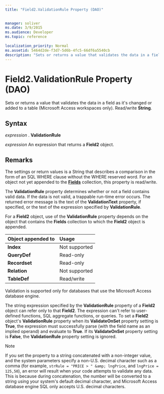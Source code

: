 ```yaml
---
title: "Field2.ValidationRule Property (DAO)"
 
 
manager: soliver
ms.date: 3/9/2015
ms.audience: Developer
ms.topic: reference
  
localization_priority: Normal
ms.assetid: 5464d2de-f3d7-5d6b-4fc5-66df6a5540cb
description: "Sets or returns a value that validates the data in a field as it's changed or added to a table (Microsoft Access workspaces only). Read/write String ."
---
```


# Field2.ValidationRule Property (DAO)

Sets or returns a value that validates the data in a field as it's changed or added to a table (Microsoft Access workspaces only). Read/write **String**. 
  
## Syntax

 *expression*  . **ValidationRule**
  
 *expression*  An expression that returns a **Field2** object. 
  
## Remarks

The settings or return values is a String that describes a comparison in the form of an SQL WHERE clause without the WHERE reserved word. For an object not yet appended to the **[Fields](fields-collection-dao.md)** collection, this property is read/write. 
  
The **ValidationRule** property determines whether or not a field contains valid data. If the data is not valid, a trappable run-time error occurs. The returned error message is the text of the **ValidationText** property, if specified, or the text of the expression specified by **ValidationRule**. 
  
For a **Field2** object, use of the **ValidationRule** property depends on the object that contains the **Fields** collection to which the **Field2** object is appended. 
  
|**Object appended to**|**Usage**|
|:-----|:-----|
|**Index** <br/> |Not supported  <br/> |
|**QueryDef** <br/> |Read-only  <br/> |
|**Recordset** <br/> |Read-only  <br/> |
|**Relation** <br/> |Not supported  <br/> |
|**TableDef** <br/> |Read/write  <br/> |
   
Validation is supported only for databases that use the Microsoft Access database engine.
  
The string expression specified by the **ValidationRule** property of a **Field2** object can refer only to that **Field2**. The expression can't refer to user-defined functions, SQL aggregate functions, or queries. To set a **Field2** object's **ValidationRule** property when its **ValidateOnSet** property setting is **True**, the expression must successfully parse (with the field name as an implied operand) and evaluate to **True**. If its **ValidateOnSet** property setting is **False**, the **ValidationRule** property setting is ignored. 
  
> [!NOTE]
> If you set the property to a string concatenated with a non-integer value, and the system parameters specify a non-U.S. decimal character such as a comma (for example,  `strRule = "PRICE > " &amp; lngPrice`, and  `lngPrice = 125,50`), an error will result when your code attempts to validate any data. This is because during concatenation, the number will be converted to a string using your system's default decimal character, and Microsoft Access database engine SQL only accepts U.S. decimal characters. 
  

